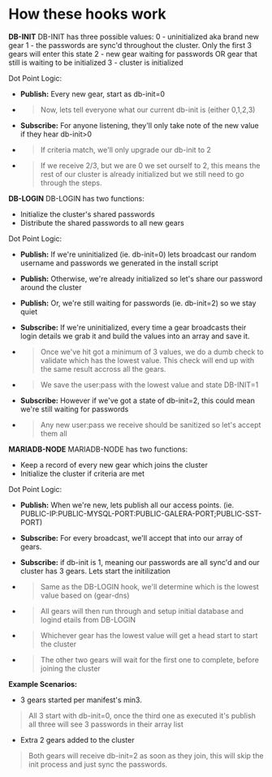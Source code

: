 # How these hooks work

**DB-INIT** 
DB-INIT has three possible values:
0 - uninitialized aka brand new gear
1 - the passwords are sync'd throughout the cluster. Only the first 3 gears will enter this state
2 - new gear waiting for passwords OR gear that still is waiting to be initialized
3 - cluster is initialized

Dot Point Logic:
- **Publish:** Every new gear, start as db-init=0
- > Now, lets tell everyone what our current db-init is (either 0,1,2,3)
- **Subscribe:** For anyone listening, they'll only take note of the new value if they hear db-init>0
- > If criteria match, we'll only upgrade our db-init to 2
- > If we receive 2/3, but we are 0 we set ourself to 2, this means the rest of our cluster is already initialized but we still need to go through the steps.

**DB-LOGIN**
DB-LOGIN has two functions:
- Initialize the cluster's shared passwords
- Distribute the shared passwords to all new gears

Dot Point Logic:
- **Publish:** If we're uninitialized (ie. db-init=0) lets broadcast our random username and passwords we generated in the install script
- **Publish:** Otherwise, we're already initialized so let's share our password around the cluster
- **Publish:** Or, we're still waiting for passwords (ie. db-init=2) so we stay quiet

- **Subscribe:** If we're uninitialized, every time a gear broadcasts their login details we grab it and build the values into an array and save it.
- > Once we've hit got a minimum of 3 values, we do a dumb check to validate which has the lowest value. This check will end up with the same result accross all the gears. 
- > We save the user:pass with the lowest value and state DB-INIT=1

- **Subscribe:** However if we've got a state of db-init=2, this could mean we're still waiting for passwords
- > Any new user:pass we receive should be sanitized so let's accept them all

**MARIADB-NODE**
MARIADB-NODE has two functions:
- Keep a record of every new gear which joins the cluster
- Initialize the cluster if criteria are met

Dot Point Logic:
- **Publish:** When we're new, lets publish all our access points. (ie. PUBLIC-IP:PUBLIC-MYSQL-PORT:PUBLIC-GALERA-PORT;PUBLIC-SST-PORT)

- **Subscribe:** For every broadcast, we'll accept that into our array of gears.

- **Subscribe:** if db-init is 1, meaning our passwords are all sync'd and our cluster has 3 gears. Lets start the initilization
- > Same as the DB-LOGIN hook, we'll determine which is the lowest value based on (gear-dns)
- > All gears will then run through and setup initial database and logind etails from DB-LOGIN
- > Whichever gear has the lowest value will get a head start to start the cluster
- > The other two gears will wait for the first one to complete, before joining the cluster

**Example Scenarios:**
- 3 gears started per manifest's min3. 
> All 3 start with db-init=0, once the third one as executed it's publish all three will see 3 passwords in their array list
- Extra 2 gears added to the cluster
> Both gears will receive db-init=2 as soon as they join, this will skip the init process and just sync the passwords.
